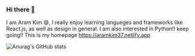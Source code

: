 ### Hi there 👋

I am Aram Kim 😄, I really enjoy learning langueges and frameworks like React.js, as well as design in general. 
I am also interested in Python!! keep going!! 
This is my homepage https://aramkim37.netlify.app 


![Anurag's GitHub stats](https://github-readme-stats.vercel.app/api?username=aramkim37&theme=dark&show_icons=true)
